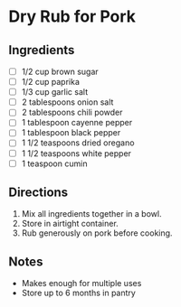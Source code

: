 # Dry Rub for Pork

## Ingredients
- [ ] 1/2 cup brown sugar
- [ ] 1/2 cup paprika
- [ ] 1/3 cup garlic salt
- [ ] 2 tablespoons onion salt
- [ ] 2 tablespoons chili powder
- [ ] 1 tablespoon cayenne pepper
- [ ] 1 tablespoon black pepper
- [ ] 1 1/2 teaspoons dried oregano
- [ ] 1 1/2 teaspoons white pepper
- [ ] 1 teaspoon cumin

## Directions
1. Mix all ingredients together in a bowl.
2. Store in airtight container.
3. Rub generously on pork before cooking.

## Notes
- Makes enough for multiple uses
- Store up to 6 months in pantry

